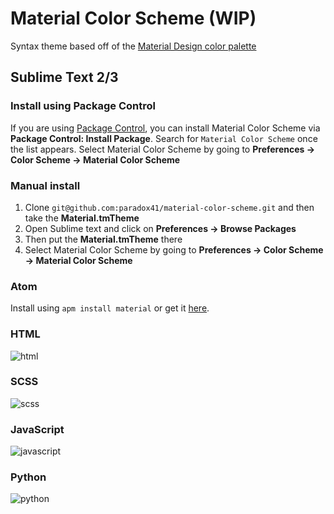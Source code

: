 # Material Color Scheme (WIP)

Syntax theme based off of the [Material Design color palette](http://www.google.com/design/spec/style/color.html)

## Sublime Text 2/3

### Install using Package Control

If you are using [Package Control](https://sublime.wbond.net/), you can
install Material Color Scheme via **Package Control: Install Package**. Search for `Material Color Scheme` once the list appears. Select Material Color Scheme by going to **Preferences -> Color Scheme -> Material Color Scheme**

### Manual install

1.  Clone `git@github.com:paradox41/material-color-scheme.git` and then take the **Material.tmTheme**
2.	Open Sublime text and click on **Preferences -> Browse Packages**
3.	Then put the **Material.tmTheme** there
4.	Select Material Color Scheme by going to **Preferences -> Color Scheme -> Material Color Scheme**

### Atom

Install using `apm install material` or get it [here](https://atom.io/themes/material).

### HTML

![html](https://cloud.githubusercontent.com/assets/2791730/3743693/5308869e-177d-11e4-8b0a-c27996d5c73c.png)

### SCSS

![scss](https://cloud.githubusercontent.com/assets/2791730/3743698/6d46c098-177d-11e4-952c-05bcef2cc175.png)

### JavaScript

![javascript](https://cloud.githubusercontent.com/assets/2791730/3743701/7503f15c-177d-11e4-9a15-c125da3ec099.png)

### Python

![python](https://cloud.githubusercontent.com/assets/2791730/3743703/7c17874c-177d-11e4-9c70-87905bf5f3c2.png)

